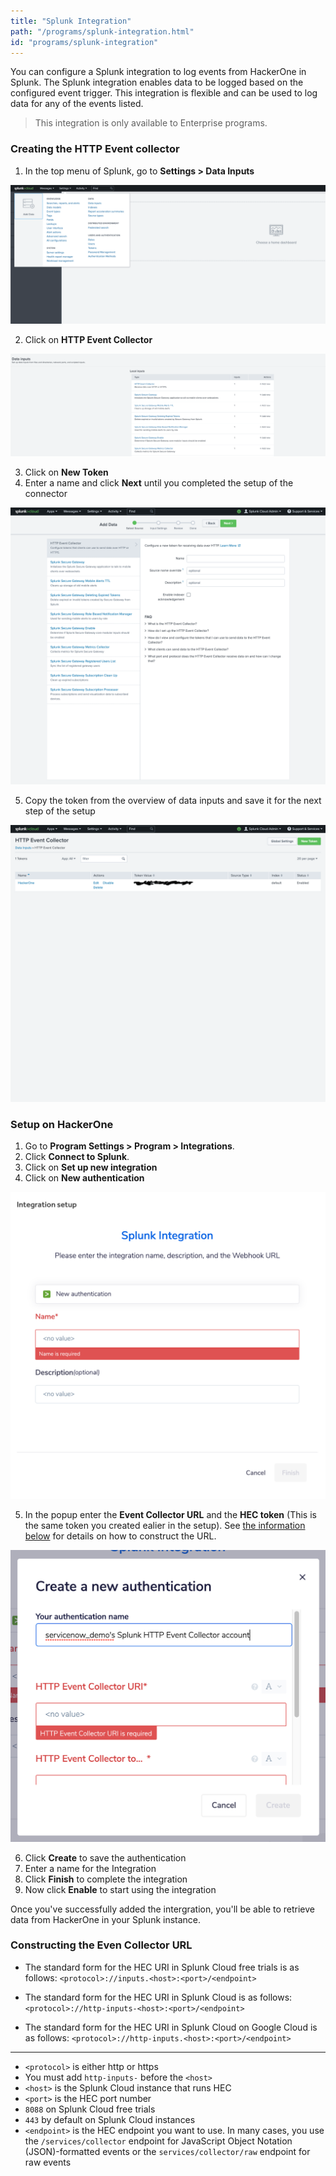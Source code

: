 ```yaml
---
title: "Splunk Integration"
path: "/programs/splunk-integration.html"
id: "programs/splunk-integration"
---
```


You can configure a Splunk integration to log events from HackerOne in Splunk. The Splunk integration enables data to be logged based on the configured event trigger. This integration is flexible and can be used to log data for any of the events listed.

> This integration is only available to Enterprise programs.


### Creating the HTTP Event collector
1. In the top menu of Splunk, go to **Settings > Data Inputs**

![splunk-menu](./images/splunk-menu.png)

2. Click on **HTTP Event Collector**

![splunk-add-input](./images/splunk-add-input.png)

3. Click on **New Token**
4. Enter a name and click **Next** until you completed the setup of the connector

![splunk-http-collector](./images/splunk-http-collector.png)

5. Copy the token from the overview of data inputs and save it for the next step of the setup

![splunk-data-inputs](./images/splunk-data-inputs.png)

### Setup on HackerOne

1. Go to **Program Settings > Program > Integrations**.
2. Click **Connect to Splunk**.
3. Click on **Set up new integration**
4. Click on **New authentication**

![splunk-setup](./images/splunk-setup.png)

5. In the popup enter the **Event Collector URL** and the **HEC token** (This is the same token you created ealier in the setup). See [the information below](#constructing-the-even-collector-url) for details on how to construct the URL.

![splunk-authentication](./images/splunk-authentication.png)

6. Click **Create** to save the authentication
7. Enter a name for the Integration
8. Click **Finish** to complete the integration
9. Now click **Enable** to start using the integration

Once you've successfully added the intergration, you'll be able to retrieve data from HackerOne in your Splunk instance.

### Constructing the Even Collector URL

- The standard form for the HEC URI in Splunk Cloud free trials is as follows:
`<protocol>://inputs.<host>:<port>/<endpoint>`

- The standard form for the HEC URI in Splunk Cloud is as follows:
`<protocol>://http-inputs-<host>:<port>/<endpoint>`

- The standard form for the HEC URI in Splunk Cloud on Google Cloud is as follows:
`<protocol>://http-inputs.<host>:<port>/<endpoint>`

----

- `<protocol>` is either http or https
- You must add `http-inputs-` before the `<host>`
- `<host>` is the Splunk Cloud instance that runs HEC
- `<port>` is the HEC port number
- `8088` on Splunk Cloud free trials
- `443` by default on Splunk Cloud instances
- `<endpoint>` is the HEC endpoint you want to use. In many cases, you use the `/services/collector` endpoint for JavaScript Object Notation (JSON)-formatted events or the `services/collector/raw` endpoint for raw events
